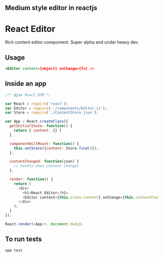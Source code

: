 ## Medium style editor in reactjs


React Editor
===========
Rich content editor compoment. Super alpha and under heavy dev.

Usage
-----
```xml
<Editor content={object} onChange={fn} />
```

Inside an app
-----
```js
/** @jsx React.DOM */

var React = require('react');
var Editor = require('./components/Editor.js');
var Store = require('./ContentStore.json');

var App = React.createClass({
  getInitialState: function() {
    return { content: {} }
  },

  componentWillMount: function() {
    this.setState({content: Store.find()});
  },

  contentChanged: function(json) {
    // handle when content changes
  },

  render: function() {
    return (
      <div>
        <h1>React Editor</h1>
        <Editor content={this.state.content} onChange={this.contentChanged} />
      </div>
    );
  }
});

React.render(<App/>, document.body);
```

To run tests
-----

```bash
npm test
```
